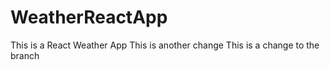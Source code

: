 # WeatherReactApp

This is a React Weather App
This is another change
This is a change to the branch